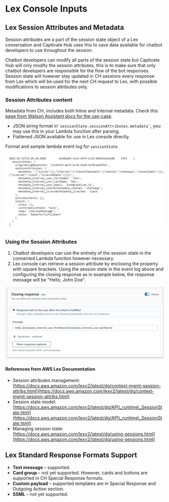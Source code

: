 # Lex Console Inputs

## Lex Session Attributes and Metadata

Session attributes are a part of the session state object of a Lex conversation and Captivate Hub uses this to save data available for chatbot developers to use throughout the session.

Chatbot developers can modify all parts of the session state but Captivate Hub will only modify the session attributes, this is to make sure that only chatbot developers are responsible for the flow of the bot responses. Session state will however stay updated in CH sessions every response from Lex which will be used for the next CH request to Lex, with possible modifications to session attributes only.

### Session Attributes content

Metadata from CH, includes both Inline and Internal metadata. Check this [page from Watson Assistant docs for the use-case](https://manual.captivat.io/install/chatbot/watson-assistant/the-captivate-hub-integration/metadata).

* JSON string format in`` `sessionState.sessionAttributes.metadata` ``, you may use this in your Lambda function after parsing.
* Flattened JSON available for use in Lex console directly.

Format and sample lambda event log for `sessionState`

![](<../../../.gitbook/assets/image (16).png>)

### Using the Session Attributes

1. Chatbot developers can use the entirety of the session state in the connected Lambda function however necessary.
2. Lex console can retrieve a session attribute by enclosing the property with square brackets. Using the session state in the event log above and configuring the closing response as in example below, the response message will be "Hello, John Doe".

![](<../../../.gitbook/assets/image (1).png>)

#### References from AWS Lex Documentation

* Session attributes management: [https://docs.aws.amazon.com/lexv2/latest/dg/context-mgmt-session-attribs.html](https://docs.aws.amazon.com/lexv2/latest/dg/context-mgmt-session-attribs.html)
* Session state model: [https://docs.aws.amazon.com/lexv2/latest/dg/API\_runtime\_SessionState.html](https://docs.aws.amazon.com/lexv2/latest/dg/API\_runtime\_SessionState.html)
* Managing session state:  [https://docs.aws.amazon.com/lexv2/latest/dg/using-sessions.html](https://docs.aws.amazon.com/lexv2/latest/dg/using-sessions.html)

## Lex Standard Response Formats Support

* **Text message** – supported.
* **Card group** – not yet supported. However, cards and buttons are supported in CH Special Response formats.
* **Custom payload** – supported templates are in Special Response and Outgoing Action section.
* **SSML** – not yet supported.
